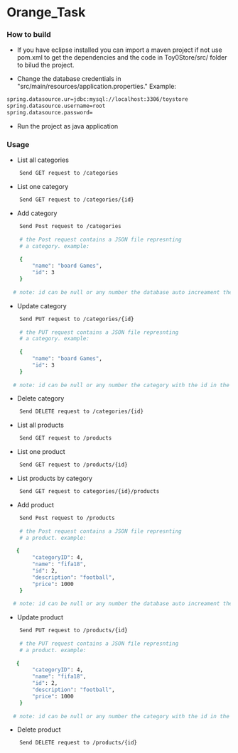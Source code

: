 # Orange_Task

### How to build

- If you have eclipse installed you can import a maven project if not use pom.xml to get the dependencies and the code in Toy0Store/src/ folder to bilud the project.

- Change the database credentials in "src/main/resources/application.properties." Example:
```sh
spring.datasource.ur=jdbc:mysql://localhost:3306/toystore
spring.datasource.username=root
spring.datasource.password=
```
- Run the project as java application

### Usage 
- List all categories 
```sh
	Send GET request to /categories
```


- List one category  
```sh
	Send GET request to /categories/{id}
```
- Add category  
```sh
    Send Post request to /categories
    
    # the Post request contains a JSON file represnting
    # a category. example:  
    
    {
        "name": "board Games",
        "id": 3
    }
    
  # note: id can be null or any number the database auto increament the id
```
- Update category  
```sh
    Send PUT request to /categories/{id}
 	
    # the PUT request contains a JSON file represnting
    # a category. example:   
    
    {
        "name": "board Games",
        "id": 3
    }
    
  # note: id can be null or any number the category with the id in the url gets modified
```


- Delete category  
```sh
	Send DELETE request to /categories/{id}
````
- List all products
```sh
	Send GET request to /products
````
- List one product
```sh
	Send GET request to /products/{id}
````
- List products by category
```sh
	Send GET request to categories/{id}/products
````

- Add product  
```sh
    Send Post request to /products
    
    # the Post request contains a JSON file represnting
    # a product. example:  
    
   {
        "categoryID": 4,
        "name": "fifa18",
        "id": 2,
        "description": "football",
        "price": 1000
    }
    
  # note: id can be null or any number the database auto increament the id categoryID must be provided
```

- Update product  
```sh
    Send PUT request to /products/{id}
 	
    # the PUT request contains a JSON file represnting
    # a product. example:   
   
   {
        "categoryID": 4,
        "name": "fifa18",
        "id": 2,
        "description": "football",
        "price": 1000
    }
    
  # note: id can be null or any number the category with the id in the url gets modified
```

- Delete product  
```sh
	Send DELETE request to /products/{id}
````

